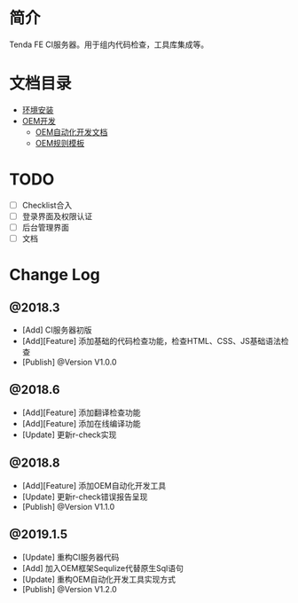 # 简介
Tenda FE CI服务器。用于组内代码检查，工具库集成等。

# 文档目录 

- [环境安装](./docs/环境安装.md)  
- [OEM开发](./docs/OEM/OEM自动化开发文档.md)  
  - [OEM自动化开发文档](./docs/OEM/OEM自动化开发文档.md)  
  - [OEM规则模板](./docs/OEM/OEM自动化开发文档.md)

# TODO 
- [ ] Checklist合入 
- [ ] 登录界面及权限认证  
- [ ] 后台管理界面  
- [ ] 文档

# Change Log

## @2018.3
- [Add] CI服务器初版  
- [Add][Feature] 添加基础的代码检查功能，检查HTML、CSS、JS基础语法检查 
- [Publish] @Version V1.0.0

## @2018.6 

- [Add][Feature] 添加翻译检查功能 
- [Add][Feature] 添加在线编译功能 
- [Update] 更新r-check实现  

## @2018.8 
- [Add][Feature] 添加OEM自动化开发工具   
- [Update] 更新r-check错误报告呈现  
- [Publish] @Version V1.1.0

## @2019.1.5
- [Update] 重构CI服务器代码  
- [Add] 加入OEM框架Sequlize代替原生Sql语句  
- [Update] 重构OEM自动化开发工具实现方式  
- [Publish] @Version V1.2.0  
